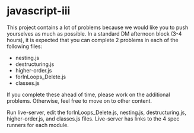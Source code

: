 # javascript-iii

This project contains a lot of problems because we would like you to push yourselves as much as possible. In a standard DM afternoon block (3-4 hours), it is expected that you can complete 2 problems in each of the following files:

- nesting.js
- destructuring.js
- higher-order.js
- forInLoops_Delete.js
- classes.js

If you complete these ahead of time, please work on the additional problems. Otherwise, feel free to move on to other content.

Run live-server, edit the forInLoops_Delete.js, nesting.js, destructuring.js, higher-order.js, and classes.js files.  Live-server has links to the 4 spec runners for each module.

